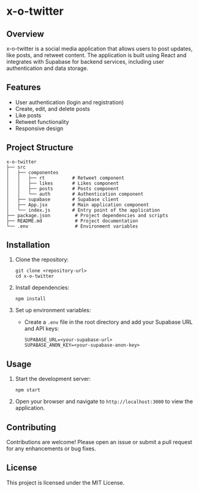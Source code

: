# x-o-twitter

## Overview
x-o-twitter is a social media application that allows users to post updates, like posts, and retweet content. The application is built using React and integrates with Supabase for backend services, including user authentication and data storage.

## Features
- User authentication (login and registration)
- Create, edit, and delete posts
- Like posts
- Retweet functionality
- Responsive design

## Project Structure
```
x-o-twitter
├── src
│   ├── componentes
│   │   ├── rt          # Retweet component
│   │   ├── likes       # Likes component
│   │   ├── posts       # Posts component
│   │   └── auth        # Authentication component
│   ├── supabase        # Supabase client
│   ├── App.jsx         # Main application component
│   └── index.js        # Entry point of the application
├── package.json         # Project dependencies and scripts
├── README.md            # Project documentation
└── .env                 # Environment variables
```

## Installation
1. Clone the repository:
   ```
   git clone <repository-url>
   cd x-o-twitter
   ```

2. Install dependencies:
   ```
   npm install
   ```

3. Set up environment variables:
   - Create a `.env` file in the root directory and add your Supabase URL and API keys:
     ```
     SUPABASE_URL=<your-supabase-url>
     SUPABASE_ANON_KEY=<your-supabase-anon-key>
     ```

## Usage
1. Start the development server:
   ```
   npm start
   ```

2. Open your browser and navigate to `http://localhost:3000` to view the application.

## Contributing
Contributions are welcome! Please open an issue or submit a pull request for any enhancements or bug fixes.

## License
This project is licensed under the MIT License.